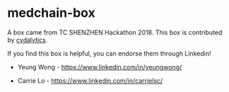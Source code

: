 # medchain-box

A box came from TC SHENZHEN Hackathon 2018. This box is contributed by [cydalytics](https://github.com/cydalytics).

If you find this box is helpful, you can endorse them through Linkedin!</font></b>

- Yeung Wong - https://www.linkedin.com/in/yeungwong/

- Carrie Lo - https://www.linkedin.com/in/carrielsc/

